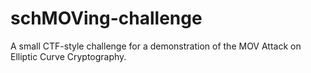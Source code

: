 # schMOVing-challenge
A small CTF-style challenge for a demonstration of the MOV Attack on Elliptic Curve Cryptography.
